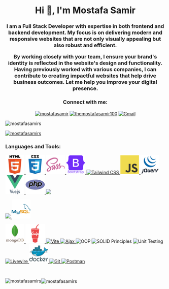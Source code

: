 <h1 align="center">Hi 👋, I'm Mostafa Samir</h1>
<h3 align="center">
I am a Full Stack Developer with expertise in both frontend and backend development. My focus is on delivering modern and responsive websites that are not only visually appealing but also robust and efficient.
  
By working closely with your team, I ensure your brand's identity is reflected in the website's design and functionality. Having previously worked with various companies, I can contribute to creating impactful websites that help drive business outcomes. Let me help you improve your digital presence.
</h3>
<h3 align="center">Connect with me:</h3>

<p align="center">
<a href="https://dev.to/mostafasamir" target="blank"><img align="center" src="https://raw.githubusercontent.com/rahuldkjain/github-profile-readme-generator/master/src/images/icons/Social/devto.svg" alt="mostafasamir" height="30" width="60" /></a> <a href="https://linkedin.com/in/themostafasamir100" target="blank"><img align="center" src="https://raw.githubusercontent.com/rahuldkjain/github-profile-readme-generator/master/src/images/icons/Social/linked-in-alt.svg" alt="themostafasamir100" height="30" width="60" /></a> <a href="mailto: themostafa100@gmail.com" target="_blank"><img align="center" src="https://img.shields.io/badge/gmail-%23E4605F.svg?&style=flat-square&logo=gmail&logoColor=white" alt="Gmail"></a>  
</p>

<p align="left"> <img src="https://komarev.com/ghpvc/?username=mostafasamirs&label=Profile%20views&color=0e75b6&style=flat" alt="mostafasamirs" /> </p>

<p align="left"> <a href="https://github.com/ryo-ma/github-profile-trophy"><img src="https://github-profile-trophy.vercel.app/?username=mostafasamirs" alt="mostafasamirs" /></a> </p>

<h3 align="left">Languages and Tools:</h3>
<p align="left">
  <a href="https://www.w3.org/html/" target="_blank" rel="noreferrer">
    <img src="https://raw.githubusercontent.com/devicons/devicon/master/icons/html5/html5-original-wordmark.svg" alt="HTML" width="60" height="60"/>
  </a>
  <a href="https://www.w3schools.com/css/" target="_blank" rel="noreferrer">
    <img src="https://raw.githubusercontent.com/devicons/devicon/master/icons/css3/css3-original-wordmark.svg" alt="CSS" width="60" height="60"/>
  </a>
  <a href="https://sass-lang.com" target="_blank" rel="noreferrer">
    <img src="https://raw.githubusercontent.com/devicons/devicon/master/icons/sass/sass-original.svg" alt="Sass" width="60" height="60"/>
  </a>
  <a href="https://getbootstrap.com" target="_blank" rel="noreferrer">
    <img src="https://raw.githubusercontent.com/devicons/devicon/master/icons/bootstrap/bootstrap-plain-wordmark.svg" alt="Bootstrap" width="60" height="60"/>
  </a>
  <a href="https://tailwindcss.com/" target="_blank" rel="noreferrer">
    <img src="https://www.vectorlogo.zone/logos/tailwindcss/tailwindcss-icon.svg" alt="Tailwind CSS" width="60" height="60"/>
  </a>
  <a href="https://developer.mozilla.org/en-US/docs/Web/JavaScript" target="_blank" rel="noreferrer">
    <img src="https://raw.githubusercontent.com/devicons/devicon/master/icons/javascript/javascript-original.svg" alt="JavaScript" width="60" height="60"/>
  </a>
  <a href="https://jquery.com/" target="_blank" rel="noreferrer">
    <img src="https://raw.githubusercontent.com/devicons/devicon/master/icons/jquery/jquery-original-wordmark.svg" alt="jQuery" width="60" height="60"/>
  </a>
  <a href="https://vuejs.org/" target="_blank" rel="noreferrer">
    <img src="https://raw.githubusercontent.com/devicons/devicon/master/icons/vuejs/vuejs-original-wordmark.svg" alt="Vue.js" width="60" height="60"/>
  </a>
  <a href="https://www.php.net" target="_blank" rel="noreferrer">
    <img src="https://raw.githubusercontent.com/devicons/devicon/master/icons/php/php-original.svg" alt="PHP" width="60" height="60"/>
  </a>
  <a href="https://laravel.com/"> <img src="https://raw.githubusercontent.com/laravel/art/master/logo-lockup/5%20SVG/2%20CMYK/1%20Full%20Color/laravel-logolockup-cmyk-red.svg" height="60"> </a> 

   <a href="https://getcomposer.org/"><img src="https://getcomposer.org/img/logo-composer-transparent.png" height="60"> </a> 
  <a href="https://www.mysql.com/" target="_blank" rel="noreferrer">
    <img src="https://raw.githubusercontent.com/devicons/devicon/master/icons/mysql/mysql-original-wordmark.svg" alt="MySQL" width="60" height="60"/>
  </a>
  
  <a href="https://www.mongodb.com/" target="_blank" rel="noreferrer">
    <img src="https://raw.githubusercontent.com/devicons/devicon/master/icons/mongodb/mongodb-original-wordmark.svg" alt="MongoDB" width="60" height="60"/>
  </a>
  <a href="https://gulpjs.com" target="_blank" rel="noreferrer">
    <img src="https://raw.githubusercontent.com/devicons/devicon/master/icons/gulp/gulp-plain.svg" alt="Gulp.js" width="60" height="60"/>
  </a>
  <a href="https://vitejs.dev/" target="_blank" rel="noreferrer">
    <img src="https://vitejs.dev/logo.svg" alt="Vite" width="60" height="60"/>
  </a>
  <a href="https://developer.mozilla.org/en-US/docs/Web/Guide/AJAX" target="_blank" rel="noreferrer">
    <img src="https://upload.wikimedia.org/wikipedia/commons/d/d1/Ajax_logo_by_gengns.svg" alt="Ajax" width="60" height="60"/>
  </a>
  <img src="https://img.icons8.com/ios-filled/50/000000/object.png" alt="OOP" width="60" height="60"/>
  <img src="https://img.icons8.com/ios-filled/50/000000/principles.png" alt="SOLID Principles" width="60" height="60"/>
  <img src="https://img.icons8.com/ios-filled/50/000000/unit-testing.png" alt="Unit Testing" width="60" height="60"/>


  <a href="https://laravel-livewire.com/" target="_blank" rel="noreferrer">
    <img src="https://repository-images.githubusercontent.com/183826586/20aa4380-08d0-11ea-918e-e55c277b6d70" alt="Livewire" width="60" height="60"/>
  </a>
  
  <a href="https://www.docker.com/" target="_blank" rel="noreferrer">
    <img src="https://raw.githubusercontent.com/devicons/devicon/master/icons/docker/docker-original-wordmark.svg" alt="Docker" width="60" height="60"/>
  </a>
  <a href="https://git-scm.com/" target="_blank" rel="noreferrer">
    <img src="https://www.vectorlogo.zone/logos/git-scm/git-scm-icon.svg" alt="Git" width="60" height="60"/>
  </a>
  <a href="https://postman.com" target="_blank" rel="noreferrer">
    <img src="https://www.vectorlogo.zone/logos/getpostman/getpostman-icon.svg" alt="Postman" width="60" height="60"/>
  </a>
</p>
<br>
<p><img align="left" src="https://github-readme-stats.vercel.app/api/top-langs?username=mostafasamirs&show_icons=true&locale=en&layout=compact" alt="mostafasamirs" /></p>
<p><img align="center" src="https://github-readme-streak-stats.herokuapp.com/?user=mostafasamirs&" alt="mostafasamirs" /></p>
